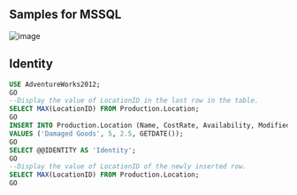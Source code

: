 ## Samples for MSSQL

![image](https://user-images.githubusercontent.com/3950155/190232652-ba2dfecb-6dfb-463d-8d37-b05ed2682061.png)


## Identity
```sql
USE AdventureWorks2012;  
GO  
--Display the value of LocationID in the last row in the table.  
SELECT MAX(LocationID) FROM Production.Location;  
GO  
INSERT INTO Production.Location (Name, CostRate, Availability, ModifiedDate)  
VALUES ('Damaged Goods', 5, 2.5, GETDATE());  
GO  
SELECT @@IDENTITY AS 'Identity';  
GO  
--Display the value of LocationID of the newly inserted row.  
SELECT MAX(LocationID) FROM Production.Location;  
GO  
```

